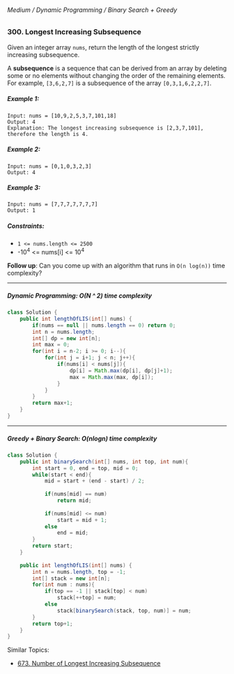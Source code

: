 ###### Medium / Dynamic Programming / Binary Search + Greedy

### 300. Longest Increasing Subsequence

Given an integer array `nums`, return the length of the longest strictly increasing subsequence.

A **subsequence** is a sequence that can be derived from an array by deleting some or no elements without changing the order of the remaining elements. For example, `[3,6,2,7]` is a subsequence of the array `[0,3,1,6,2,2,7]`.

 

##### Example 1:
```
Input: nums = [10,9,2,5,3,7,101,18]
Output: 4
Explanation: The longest increasing subsequence is [2,3,7,101], therefore the length is 4.
```
##### Example 2:
```
Input: nums = [0,1,0,3,2,3]
Output: 4
```
##### Example 3:
```
Input: nums = [7,7,7,7,7,7,7]
Output: 1
``` 

##### Constraints:

- `1 <= nums.length <= 2500`
- -10<sup>4</sup> <= nums[i] <= 10<sup>4</sup>
 

**Follow up**: Can you come up with an algorithm that runs in `O(n log(n))` time complexity?

***

##### Dynamic Programming: O(N ^ 2) time complexity

```java
class Solution {
    public int lengthOfLIS(int[] nums) {
        if(nums == null || nums.length == 0) return 0;
        int n = nums.length;
        int[] dp = new int[n];
        int max = 0;
        for(int i = n-2; i >= 0; i--){
            for(int j = i+1; j < n; j++){
                if(nums[i] < nums[j]){
                    dp[i] = Math.max(dp[i], dp[j]+1);
                    max = Math.max(max, dp[i]);
                }
            }
        }
        return max+1;
    }
}
```

***

##### Greedy + Binary Search: O(nlogn) time complexity

```java
class Solution {
    public int binarySearch(int[] nums, int top, int num){
        int start = 0, end = top, mid = 0;
        while(start < end){
            mid = start + (end - start) / 2;
            
            if(nums[mid] == num)
                return mid;
            
            if(nums[mid] <= num)
                start = mid + 1;
            else 
                end = mid;
        }
        return start;
    }
    
    public int lengthOfLIS(int[] nums) {
        int n = nums.length, top = -1;
        int[] stack = new int[n];
        for(int num : nums){
            if(top == -1 || stack[top] < num)
                stack[++top] = num;
            else 
                stack[binarySearch(stack, top, num)] = num;
        }
        return top+1;
    }
}
```

Similar Topics:  
- [673. Number of Longest Increasing Subsequence](https://github.com/btghli/Daily-LeetCode/blob/main/Daily/673.%20Number%20of%20Longest%20Increasing%20Subsequence.md)

